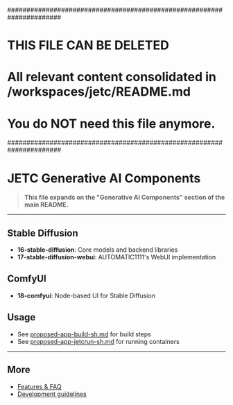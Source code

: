 ######################################################################
# THIS FILE CAN BE DELETED
# All relevant content consolidated in /workspaces/jetc/README.md
# You do NOT need this file anymore.
######################################################################

# JETC Generative AI Components

> **This file expands on the "Generative AI Components" section of the main README.**

---

## Stable Diffusion

- **16-stable-diffusion**: Core models and backend libraries
- **17-stable-diffusion-webui**: AUTOMATIC1111's WebUI implementation

## ComfyUI

- **18-comfyui**: Node-based UI for Stable Diffusion

## Usage

- See [proposed-app-build-sh.md](proposed-app-build-sh.md) for build steps
- See [proposed-app-jetcrun-sh.md](proposed-app-jetcrun-sh.md) for running containers

---

## More

- [Features & FAQ](features.md)
- [Development guidelines](dev-guidelines.md)

<!--
# File location diagram:
# jetc/                          <- Main project folder
# ├── buildx/                    <- Parent directory
# │   └── readme/                <- Current directory
# │       └── ai-components.md   <- THIS FILE
# └── ...                        <- Other project files
#
# Description: Marked for deletion - content moved to main README.md
# Author: Mr K / GitHub Copilot
# COMMIT-TRACKING: UUID-20250424-230000-DOCCONSOL
-->

